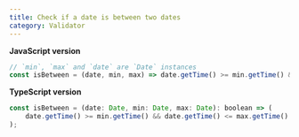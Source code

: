 ```yaml
---
title: Check if a date is between two dates
category: Validator
---
```


**JavaScript version**

```js
// `min`, `max` and `date` are `Date` instances
const isBetween = (date, min, max) => date.getTime() >= min.getTime() && date.getTime() <= max.getTime();
```

**TypeScript version**

```js
const isBetween = (date: Date, min: Date, max: Date): boolean => (
    date.getTime() >= min.getTime() && date.getTime() <= max.getTime()
);
```